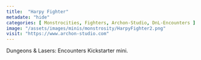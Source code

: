 ```yaml
---
title:  "Harpy Fighter"
metadate: "hide"
categories: [ Monstrocities, Fighters, Archon-Studio, DnL-Encounters ]
image: "/assets/images/minis/monstrosity/HarpyFighter2.png"
visit: "https://www.archon-studio.com"
---
```

Dungeons & Lasers: Encounters Kickstarter mini.